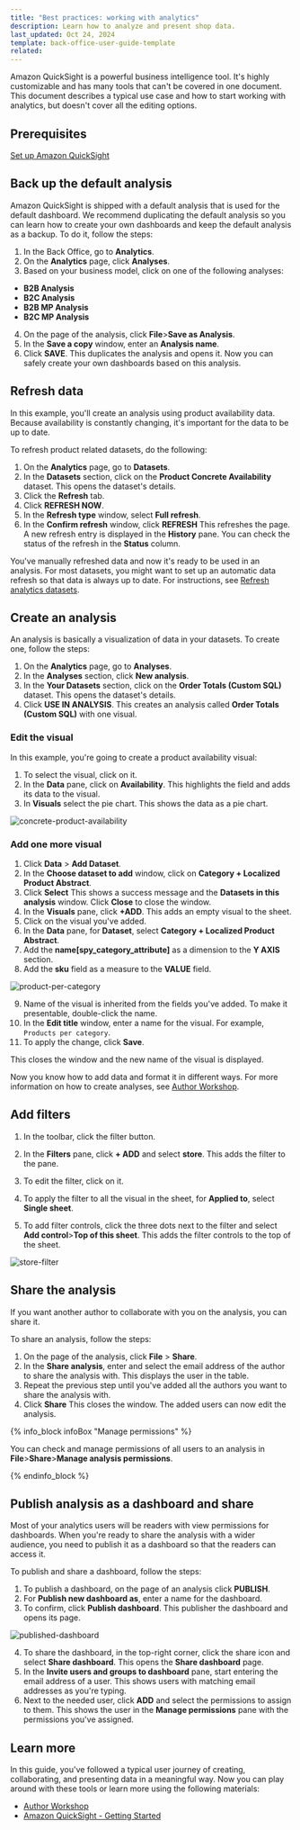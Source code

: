 ```yaml
---
title: "Best practices: working with analytics"
description: Learn how to analyze and present shop data.
last_updated: Oct 24, 2024
template: back-office-user-guide-template
related:
---
```


Amazon QuickSight is a powerful business intelligence tool. It's highly customizable and has many tools that can't be covered in one document. This document describes a typical use case and how to start working with analytics, but doesn't cover all the editing options.

## Prerequisites

[Set up Amazon QuickSight](/docs/pbc/all/business-intelligence/{{page.version}}/amazon-quicksight-third-party-integration/set-up-amazon-quicksight.html)


## Back up the default analysis

Amazon QuickSight is shipped with a default analysis that is used for the default dashboard. We recommend duplicating the default analysis so you can learn how to create your own dashboards and keep the default analysis as a backup. To do it, follow the steps:

1. In the Back Office, go to **Analytics**.
2. On the **Analytics** page, click **Analyses**.
3. Based on your business model, click on one of the following analyses:
  * **B2B Analysis**
  * **B2C Analysis**
  * **B2B MP Analysis**
  * **B2C MP Analysis**
4. On the page of the analysis, click **File**>**Save as Analysis**.
5. In the **Save a copy** window, enter an **Analysis name**.
6. Click **SAVE**.
  This duplicates the analysis and opens it. Now you can safely create your own dashboards based on this analysis.



## Refresh data

In this example, you'll create an analysis using product availability data. Because availability is constantly changing, it's important for the data to be up to date.

To refresh product related datasets, do the following:
1. On the **Analytics** page, go to **Datasets**.
2. In the **Datasets** section, click on the **Product Concrete Availability** dataset.
  This opens the dataset's details.
3. Click the **Refresh** tab.
4. Click **REFRESH NOW**.
5. In the **Refresh type** window, select **Full refresh**.
6. In the **Confirm refresh** window, click **REFRESH**
  This refreshes the page. A new refresh entry is displayed in the **History** pane. You can check the status of the refresh in the **Status** column.

You've manually refreshed data and now it's ready to be used in an analysis. For most datasets, you might want to set up an automatic data refresh so that data is always up to date. For instructions, see [Refresh analytics datasets](/docs/pbc/all/business-intelligence/{{page.version}}/amazon-quicksight-third-party-integration/back-office-refresh-analytics-datasets.html).


## Create an analysis

An analysis is basically a visualization of data in your datasets. To create one, follow the steps:

1. On the **Analytics** page, go to **Analyses**.
2. In the **Analyses** section, click **New analysis**.
3. In the **Your Datasets** section, click on the **Order Totals (Custom SQL)** dataset.
  This opens the dataset's details.
4. Click **USE IN ANALYSIS**.
  This creates an analysis called **Order Totals (Custom SQL)** with one visual.

### Edit the visual

In this example, you're going to create a product availability visual:

1. To select the visual, click on it.
2. In the **Data** pane, click on **Availability**.
  This highlights the field and adds its data to the visual.
3. In **Visuals** select the pie chart.
  This shows the data as a pie chart.

![concrete-product-availability](https://spryker.s3.eu-central-1.amazonaws.com/docs/pbc/all/business-intelligence/amazon-quicksight-third-party-integration/best-practices-analyzing-shop-data.md/concrete-product-availability.png)


### Add one more visual

1. Click **Data** > **Add Dataset**.
2. In the **Choose dataset to add** window, click on **Category + Localized Product Abstract**.
3. Click **Select**
  This shows a success message and the **Datasets in this analysis** window. Click **Close** to close the window.
4. In the **Visuals** pane, click **+ADD**.
This adds an empty visual to the sheet.
5. Click on the visual you've added.
6. In the **Data** pane, for **Dataset**, select **Category + Localized Product Abstract**.
7. Add the **name[spy_category_attribute]** as a dimension to the **Y AXIS** section.
8. Add the **sku** field as a measure to the **VALUE** field.

![product-per-category](https://spryker.s3.eu-central-1.amazonaws.com/docs/pbc/all/business-intelligence/amazon-quicksight-third-party-integration/best-practices-analyzing-shop-data.md/product-per-category.png)

9. Name of the visual is inherited from the fields you've added. To make it presentable, double-click the name.
10. In the **Edit title** window, enter a name for the visual. For example, `Products per category`.
11. To apply the change, click **Save**.

This closes the window and the new name of the visual is displayed.

Now you know how to add data and format it in different ways. For more information on how to create analyses, see [Author Workshop](https://catalog.workshops.aws/quicksight/en-US/author-workshop).


## Add filters

1. In the toolbar, click the filter button.

2. In the **Filters** pane, click **+ ADD** and select **store**.
  This adds the filter to the pane.
3. To edit the filter, click on it.
4. To apply the filter to all the visual in the sheet, for **Applied to**, select **Single sheet**.
5. To add filter controls, click the three dots next to the filter and select **Add control**>**Top of this sheet**.
  This adds the filter controls to the top of the sheet.

![store-filter](https://spryker.s3.eu-central-1.amazonaws.com/docs/pbc/all/business-intelligence/amazon-quicksight-third-party-integration/best-practices-analyzing-shop-data.md/store-filter.png)  


## Share the analysis

If you want another author to collaborate with you on the analysis, you can share it.

To share an analysis, follow the steps:

1. On the page of the analysis, click **File** > **Share**.
2. In the **Share analysis**, enter and select the email address of the author to share the analysis with.
  This displays the user in the table.
3. Repeat the previous step until you've added all the authors you want to share the analysis with.
4. Click **Share**
  This closes the window. The added users can now edit the analysis.

{% info_block infoBox "Manage permissions" %}

You can check and manage permissions of all users to an analysis in **File**>**Share**>**Manage analysis permissions**.

{% endinfo_block %}




## Publish analysis as a dashboard and share

Most of your analytics users will be readers with view permissions for dashboards. When you're ready to share the analysis with a wider audience, you need to publish it as a dashboard so that the readers can access it.

To publish and share a dashboard, follow the steps:

1. To publish a dashboard, on the page of an analysis click **PUBLISH**.
2. For **Publish new dashboard as**, enter a name for the dashboard.
3. To confirm, click **Publish dashboard**.
  This publisher the dashboard and opens its page.

![published-dashboard](https://spryker.s3.eu-central-1.amazonaws.com/docs/pbc/all/business-intelligence/amazon-quicksight-third-party-integration/best-practices-analyzing-shop-data.md/published-dashboard.png)

4. To share the dashboard, in the top-right corner, click the share icon and select **Share dashboard**.
  This opens the **Share dashboard** page.
5. In the **Invite users and groups to dashboard** pane, start entering the email address of a user.
  This shows users with matching email addresses as you're typing.
6. Next to the needed user, click **ADD** and select the permissions to assign to them.
  This shows the user in the **Manage permissions** pane with the permissions you've assigned.


## Learn more

In this guide, you've followed a typical user journey of creating, collaborating, and presenting data in a meaningful way. Now you can play around with these tools or learn more using the following materials:
* [Author Workshop](https://catalog.workshops.aws/quicksight/en-US/author-workshop)
* [Amazon QuickSight - Getting Started](https://explore.skillbuilder.aws/learn/course/external/view/elearning/14908/getting-started-with-amazon-quicksight)

